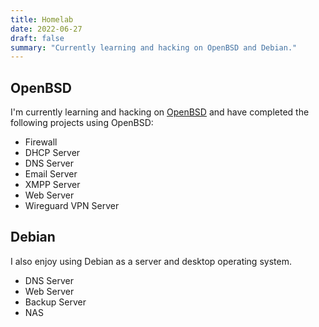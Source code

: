 ```yaml
---
title: Homelab
date: 2022-06-27
draft: false
summary: "Currently learning and hacking on OpenBSD and Debian."
---
```

## OpenBSD

I'm currently learning and hacking on [OpenBSD](https://www.openbsd.org/) and have completed the following projects using OpenBSD:

* Firewall
* DHCP Server
* DNS Server
* Email Server 
* XMPP Server
* Web Server 
* Wireguard VPN Server

## Debian
I also enjoy using Debian as a server and desktop operating system.

* DNS Server
* Web Server
* Backup Server
* NAS
